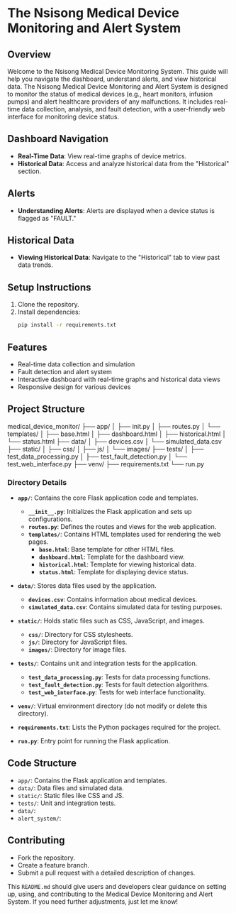[//]: # (medical_device_monitor)

[//]: # (web system to monitor the status of medical devices and alert healthcare providers of any malfunctions. live @ medicmonitor.nsisong.com)

[//]: # ()

# The Nsisong Medical Device Monitoring and Alert System

## Overview

Welcome to the Nsisong Medical Device Monitoring System. This guide will help you navigate the dashboard, understand alerts, and view historical data. The Nsisong Medical Device Monitoring and Alert System is designed to monitor the status of medical devices (e.g., heart monitors, infusion pumps) and alert healthcare providers of any malfunctions. It includes real-time data collection, analysis, and fault detection, with a user-friendly web interface for monitoring device status.


## Dashboard Navigation
- **Real-Time Data**: View real-time graphs of device metrics.
- **Historical Data**: Access and analyze historical data from the "Historical" section.

## Alerts
- **Understanding Alerts**: Alerts are displayed when a device status is flagged as "FAULT."

## Historical Data
- **Viewing Historical Data**: Navigate to the "Historical" tab to view past data trends.

## Setup Instructions
1. Clone the repository.
2. Install dependencies:
   ```bash
   pip install -r requirements.txt

## Features

- Real-time data collection and simulation
- Fault detection and alert system
- Interactive dashboard with real-time graphs and historical data views
- Responsive design for various devices

## Project Structure

medical_device_monitor/
├── app/
│ ├── init.py
│ ├── routes.py
│ └── templates/
│ ├── base.html
│ ├── dashboard.html
│ ├── historical.html
│ └── status.html
├── data/
│ ├── devices.csv
│ └── simulated_data.csv
├── static/
│ ├── css/
│ ├── js/
│ └── images/
├── tests/
│ ├── test_data_processing.py
│ ├── test_fault_detection.py
│ └── test_web_interface.py
├── venv/
├── requirements.txt
└── run.py


### **Directory Details**

- **`app/`**: Contains the core Flask application code and templates.
  - **`__init__.py`**: Initializes the Flask application and sets up configurations.
  - **`routes.py`**: Defines the routes and views for the web application.
  - **`templates/`**: Contains HTML templates used for rendering the web pages.
    - **`base.html`**: Base template for other HTML files.
    - **`dashboard.html`**: Template for the dashboard view.
    - **`historical.html`**: Template for viewing historical data.
    - **`status.html`**: Template for displaying device status.

- **`data/`**: Stores data files used by the application.
  - **`devices.csv`**: Contains information about medical devices.
  - **`simulated_data.csv`**: Contains simulated data for testing purposes.

- **`static/`**: Holds static files such as CSS, JavaScript, and images.
  - **`css/`**: Directory for CSS stylesheets.
  - **`js/`**: Directory for JavaScript files.
  - **`images/`**: Directory for image files.

- **`tests/`**: Contains unit and integration tests for the application.
  - **`test_data_processing.py`**: Tests for data processing functions.
  - **`test_fault_detection.py`**: Tests for fault detection algorithms.
  - **`test_web_interface.py`**: Tests for web interface functionality.

- **`venv/`**: Virtual environment directory (do not modify or delete this directory).

- **`requirements.txt`**: Lists the Python packages required for the project.

- **`run.py`**: Entry point for running the Flask application.


## Code Structure


- `app/`: Contains the Flask application and templates.
- `data/`: Data files and simulated data.
- `static/`: Static files like CSS and JS.
- `tests/`: Unit and integration tests.
- `data/`: 
- `alert_system/`: 


## Contributing

- Fork the repository.
- Create a feature branch.
- Submit a pull request with a detailed description of changes.


This `README.md` should give users and developers clear guidance on setting up, using, and contributing to the Medical Device Monitoring and Alert System. If you need further adjustments, just let me know!

